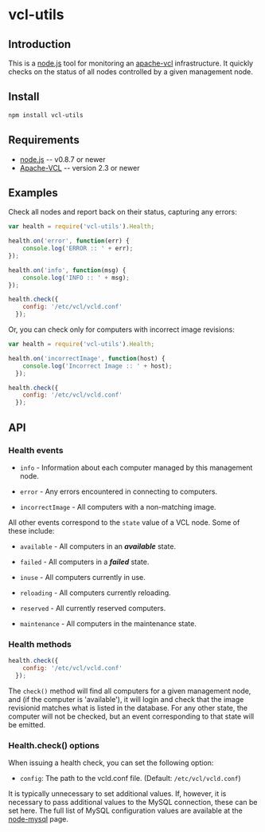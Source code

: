 # vcl-utils

## Introduction

This is a [node.js](http://nodejs.org) tool for monitoring an [apache-vcl](http://vcl.apache.org) infrastructure. It quickly checks on the status of all nodes controlled by a given management node.

## Install

```bash
npm install vcl-utils
```

## Requirements

* [node.js](http://nodejs.org/) -- v0.8.7 or newer
* [Apache-VCL](http://vcl.apache.org/) -- version 2.3 or newer

## Examples

Check all nodes and report back on their status, capturing any errors:

```js
var health = require('vcl-utils').Health;

health.on('error', function(err) {
    console.log('ERROR :: ' + err);
});

health.on('info', function(msg) {
    console.log('INFO :: ' + msg);
});

health.check({
    config: '/etc/vcl/vcld.conf'
  });
```

Or, you can check only for computers with incorrect image revisions:

```js
var health = require('vcl-utils').Health;

health.on('incorrectImage', function(host) {
    console.log('Incorrect Image :: ' + host);
  });

health.check({
    config: '/etc/vcl/vcld.conf'
  });
```

## API

### Health events

* `info` - Information about each computer managed by this management node.

* `error` - Any errors encountered in connecting to computers.

* `incorrectImage` - All computers with a non-matching image.

All other events correspond to the `state` value of a VCL node. Some of these include:

* `available` - All computers in an **_available_** state.

* `failed` - All computers in a **_failed_** state.

* `inuse` - All computers currently in use.

* `reloading` - All computers currently reloading.

* `reserved` - All currently reserved computers.

* `maintenance` - All computers in the maintenance state.

### Health methods

```js
health.check({
    config: '/etc/vcl/vcld.conf'
  });
```

The `check()` method will find all computers for a given management node, and
(if the computer is 'available'), it will login and check that the image 
revisionid matches what is listed in the database. For any other state,
the computer will not be checked, but an event corresponding to that state
will be emitted.

### Health.check() options

When issuing a health check, you can set the following option:

* `config`: The path to the vcld.conf file. (Default: `/etc/vcl/vcld.conf`) 
  
It is typically unnecessary to set additional values. If, however, it is
necessary to pass additional values to the MySQL connection, these can be set
here. The full list of MySQL configuration values are available at the
[node-mysql](https://github.com/felixge/node-mysql/) page.

